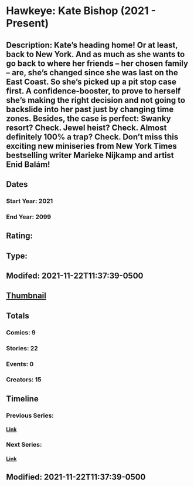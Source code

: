 # Hawkeye: Kate Bishop (2021 - Present)
## Description: Kate’s heading home! Or at least, back to New York. And as much as she wants to go back to where her friends – her chosen family – are, she’s changed since she was last on the East Coast. So she’s picked up a pit stop case first. A confidence-booster, to prove to herself she’s making the right decision and not going to backslide into her past just by changing time zones. Besides, the case is perfect: Swanky resort? Check. Jewel heist? Check. Almost definitely 100% a trap? Check. Don’t miss this exciting new miniseries from New York Times bestselling writer Marieke Nijkamp and artist Enid Balám!  
## Dates
### Start Year: 2021
### End Year: 2099
## Rating: 
## Type: 
## Modifed: 2021-11-22T11:37:39-0500
## [Thumbnail](http://i.annihil.us/u/prod/marvel/i/mg/f/b0/619bc744cefdd.jpg)
## Totals
### Comics: 9
### Stories: 22
### Events: 0
### Creators: 15
## Timeline
### Previous Series: 
#### [Link]()
### Next Series: 
#### [Link]()
## Modified: 2021-11-22T11:37:39-0500